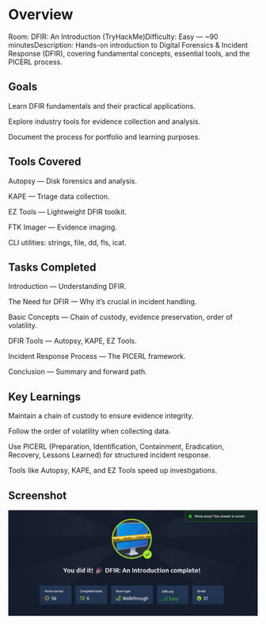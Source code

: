 # Overview

Room: DFIR: An Introduction (TryHackMe)Difficulty: Easy — ~90 minutesDescription: Hands-on introduction to Digital Forensics & Incident Response (DFIR), covering fundamental concepts, essential tools, and the PICERL process.

## Goals

Learn DFIR fundamentals and their practical applications.

Explore industry tools for evidence collection and analysis.

Document the process for portfolio and learning purposes.

## Tools Covered

Autopsy — Disk forensics and analysis.

KAPE — Triage data collection.

EZ Tools — Lightweight DFIR toolkit.

FTK Imager — Evidence imaging.

CLI utilities: strings, file, dd, fls, icat.

## Tasks Completed

Introduction — Understanding DFIR.

The Need for DFIR — Why it’s crucial in incident handling.

Basic Concepts — Chain of custody, evidence preservation, order of volatility.

DFIR Tools — Autopsy, KAPE, EZ Tools.

Incident Response Process — The PICERL framework.

Conclusion — Summary and forward path.

## Key Learnings

Maintain a chain of custody to ensure evidence integrity.

Follow the order of volatility when collecting data.

Use PICERL (Preparation, Identification, Containment, Eradication, Recovery, Lessons Learned) for structured incident response.

Tools like Autopsy, KAPE, and EZ Tools speed up investigations.

## Screenshot

![Room Completion](https://github.com/MayankQuery/tryhackme-writeups/blob/main/dfir-an-introduction/images/dfir-an-introduction-completion.png)
